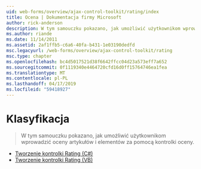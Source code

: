 ```yaml
---
uid: web-forms/overview/ajax-control-toolkit/rating/index
title: Ocena | Dokumentacja firmy Microsoft
author: rick-anderson
description: W tym samouczku pokazano, jak umożliwić użytkownikom wprowadzić oceny artykułów i elementów za pomocą kontrolki oceny.
ms.author: riande
ms.date: 11/14/2011
ms.assetid: 2af1ffb5-c6a6-40fa-b431-1e03190dedfd
msc.legacyurl: /web-forms/overview/ajax-control-toolkit/rating
msc.type: chapter
ms.openlocfilehash: bc4d5017521d38f6642ffcc04d23a573eff7a652
ms.sourcegitcommit: 0f1119340e4464720cfd16d0ff15764746ea1fea
ms.translationtype: MT
ms.contentlocale: pl-PL
ms.lasthandoff: 04/17/2019
ms.locfileid: "59418927"
---
```

# <a name="rating"></a>Klasyfikacja

> W tym samouczku pokazano, jak umożliwić użytkownikom wprowadzić oceny artykułów i elementów za pomocą kontrolki oceny.


- [Tworzenie kontrolki Rating (C#)](creating-a-rating-control-cs.md)
- [Tworzenie kontrolki Rating (VB)](creating-a-rating-control-vb.md)
